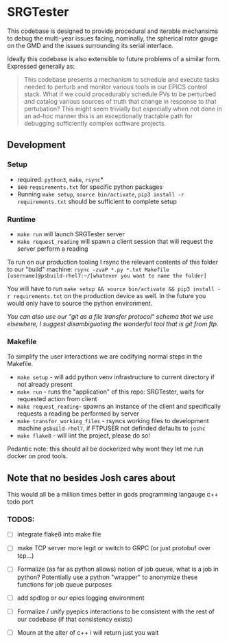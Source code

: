 # SRGTester
This codebase is designed to provide procedural and iterable mechansims to debug the multi-year issues facing, nominally, the spherical rotor gauge on the GMD and the issues surrounding its serial interface. 

Ideally this codebase is also extensible to future problems of a similar form. Expressed generally as:
>This codebase presents a mechanism to schedule and execute tasks needed to perturb and monitor various tools in our EPICS control stack. 
> What if we could procedurably schedule PVs to be perturbed and catalog various sources of truth that change in response to that pertubation? This might seem trivially but especially when not done in an ad-hoc manner this is an exceptionally tractable path for debugging sufficiently complex software projects. 


## Development
### Setup
- required: `python3`, `make`, `rsync`*
- see `requirements.txt` for specific python packages 
- Running `make setup`, `source bin/activate`, `pip3 install -r requirements.txt` should be sufficient to complete setup

### Runtime
- `make run` will launch SRGTester server 
- `make request_reading` will spawn a client session that will request the server perform a reading

To run on our production tooling I rsync the relevant contents of this folder to our "build" machine:
`rsync -zvaP *.py *.txt Makefile [username]@psbuild-rhel7:~/[whatever you want to name the folder]`

You will have to run `make setup && source bin/activate && pip3 install -r requirements.txt` on the production device as well. In the future you would only have to source the python environment. 

*You can also use our "git as a file transfer protocol" schema that we use elsewhere, I suggest disambiguating the wonderful tool that is git from ftp.*

### Makefile
To simplify the user interactions we are codifying normal steps in the Makefile. 
- `make setup` - will add python venv infrastructure to current directory if not already present
- `make run` - runs the "application" of this repo: SRGTester, waits for requested action from client
- `make request_reading`- spawns an instance of the client and specifically requests a reading be performed by server
- `make transfer_working_files` - rsyncs working files to development machine `psbuild-rhel7`, if FTPUSER not definded defaults to `joshc`
- `make flake8` - will lint the project, please do so!

Pedantic note: this should all be dockerized why wont they let me run docker on prod tools.

## Note that no besides Josh cares about
This would all be a million times better in gods programming langauge c++ todo port 
### TODOS:
- [ ] integrate flake8 into make file

- [ ] make TCP server more legit or switch to GRPC (or just protobuf over tcp...)
- [ ] Formalize (as far as python allows) notion of job queue, what is a job in python? Potentially use a python "wrapper" to anonymize these functions for job queue purposes
- [ ] add spdlog or our epics logging environment
- [ ] Formalize / unify pyepics interactions to be consistent with the rest of our codebase (if that consistency exists)
- [ ] Mourn at the alter of c++ i will return just you wait
